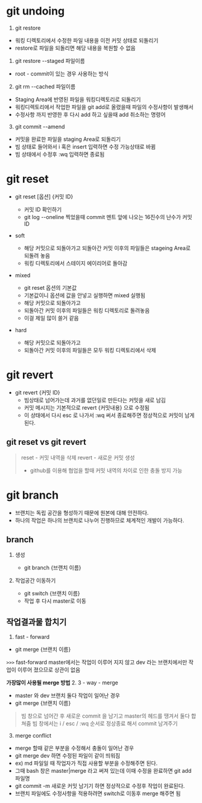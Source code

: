 # git undoing

1. git restore
- 워킹 디렉토리에서 수정한 파일 내용을 이전 커밋 상태로 되돌리기
- restore로 파일을 되돌리면 해당 내용을 복원할 수 없음

1. git restore --staged 파일이름
  - root - commit이 있는 경우 사용하는 방식

2. git rm --cached 파일이름
  - Staging Area에 반영된 파일을 워킹디렉토리로 되돌리기
  - 워킹디렉토리에서 작업한 파일을 git add로 올렸을때 파일의 수정사항이 발생해서
  - 수정사항 까지 반영한 후 다시 add 하고 싶을때 add 취소하는 명령어

3. git commit --amend
  - 커밋을 완료한 파일을 staging Area로 되돌리기
  - 빔 상태로 들어와서 i 혹은 insert 입력하면 수정 가능상태로 바뀜
  - 빔 상태에서 수정후 :wq 입력하면 종료됨

# git reset

- git reset [옵션] {커밋 ID}
  
  - 커밋 ID 확인하기
  - git log --oneline 찍었을때 commit 멘트 앞에 나오는 16진수의 난수가 커밋 ID

- soft
  
  - 해당 커밋으로 되돌아가고 되돌아간 커밋 이후의 파일들은 stageing Area로 되돌려 놓음
  - 워킹 디렉토리에서 스테이지 에이리어로 돌아감

- mixed
  
  - git reset 옵션의 기본값
  - 기본값이니 옵션에 값을 안넣고 실행하면 mixed 실행됨
  - 해당 커밋으로 되돌아가고
  - 되돌아간 커밋 이후의 파일들은 워킹 디렉토리로 돌려놓음
  - 이걸 제일 많이 쓸거 같음

- hard
  
  - 해당 커밋으로 되돌아가고
  - 되돌아간 커밋 이후의 파일들은 모두 워킹 디렉토리에서 삭제

# git revert

- git revert {커밋 ID}
  - 빔상태로 넘어가는데 과거를 없던일로 만든다는 커밋을 새로 남김
  - 커밋 메시지는 기본적으로 revert {커밋내용} 으로 수정됨
  - 이 상태에서 다시 esc 로 나가서 :wq 써서 종료해주면 정상적으로 커밋이 남게된다.

## git reset vs git revert

> reset - 커밋 내역을 삭제
> revert - 새로운 커밋 생성
> 
> - github를 이용해 협업을 할때 커밋 내역의 차이로 인한 충돌 방지 가능

# git branch

- 브랜치는 독립 공간을 형성하기 때문에 원본에 대해 안전하다.
- 하나의 작업은 하나의 브랜치로 나누어 진행하므로 체계적인 개발이 가능하다.

## branch

1. 생성
   
   - git branch {브랜치 이름}

2. 작업공간 이동하기
   
   - git switch {브랜치 이름}
   - 작업 후 다시 master로 이동

## 작업결과물 합치기

1. fast - forward
  - git merge {브랜치 이름}

  `>>>` fast-forward master에서는 작업이 이루어 지지 않고 dev 라는 브랜치에서만 작업이 이루어 졌으므로 상관이 없음

**가장많이 사용될 merge 방법**
2. 3 - way - merge

  - master 와 dev 브랜치 둘다 작업이 일어난 경우
  - git merge {브랜치 이름}
  
  > 빔 창으로 넘어간 후 새로운 commit 을 남기고 master의 헤드를 땡겨서 둘다 합쳐줌
  > 빔 창에서는 i / esc / :wq 순서로 정상종료 해서 commit 남겨주기
3. merge conflict
  - merge 할때 같은 부분을 수정해서 충돌이 일어난 경우
  - git merge dev 하면 수정된 파일이 같이 띄워짐
  - ex) md 파일일 때 작업자가 직접 사용할 부분을 수정해주면 된다.
  - 그때 bash 창은 master|merge 라고 써져 있는데 이때 수정을 완료하면 git add 파일명
  - git commit -m 새로운 커밋 남기기 하면 정상적으로 수정후 작업이 완료된다.
  - 브랜치 파일에도 수정사항을 적용하려면 switch로 이동후 merge 해주면 됨